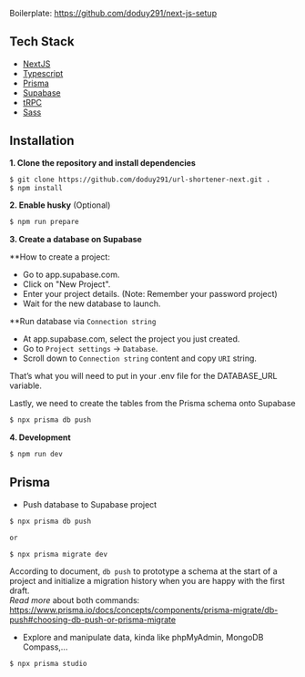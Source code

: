 Boilerplate: https://github.com/doduy291/next-js-setup

## Tech Stack

- [NextJS](https://nextjs.org)
- [Typescript](https://www.typescriptlang.org)
- [Prisma](https://www.prisma.io)
- [Supabase](https://supabase.com)
- [tRPC](https://trpc.io)
- [Sass](https://sass-lang.com)

## Installation

**1. Clone the repository and install dependencies**

```bash
$ git clone https://github.com/doduy291/url-shortener-next.git .
$ npm install
```

**2. Enable husky** (Optional)

```bash
$ npm run prepare
```

**3. Create a database on Supabase**

\*\*How to create a project:

- Go to app.supabase.com.
- Click on "New Project".
- Enter your project details. (Note: Remember your password project)
- Wait for the new database to launch.

\*\*Run database via `Connection string`

- At app.supabase.com, select the project you just created.
- Go to `Project settings` → `Database`.
- Scroll down to `Connection string` content and copy `URI` string.

That’s what you will need to put in your .env file for the DATABASE_URL variable.

Lastly, we need to create the tables from the Prisma schema onto Supabase

```bash
$ npx prisma db push
```

**4. Development**

```bash
$ npm run dev
```

## Prisma

- Push database to Supabase project

```bash
$ npx prisma db push

or

$ npx prisma migrate dev
```

According to document, `db push` to prototype a schema at the start of a project and initialize a migration history when you are happy with the first draft. <br/>
_Read more_ about both commands: https://www.prisma.io/docs/concepts/components/prisma-migrate/db-push#choosing-db-push-or-prisma-migrate

- Explore and manipulate data, kinda like phpMyAdmin, MongoDB Compass,...

```bash
$ npx prisma studio
```
